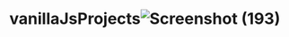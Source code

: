 # vanillaJsProjects![Screenshot (193)](https://github.com/sunil-dhi/vanillaJsProjects/assets/73747313/ee08fc5f-fbf5-4eb5-a87f-b272796fc5e8)
